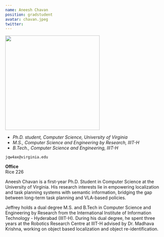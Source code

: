 ```yaml
---
name: Aneesh Chavan
position: gradstudent
avatar: chavan.jpeg
twitter:
---
```


<img width="300" src="{{site.baseurl}}/images/people/{{page.avatar}}" data-action="zoom">

- _Ph.D. student, Computer Science, University of Virginia_<br>
- _M.S., Computer Science and Engineering by Research, IIIT-H_<br>
- _B.Tech., Computer Science and Engineering, IIIT-H_<br>

<i class="fa fa-envelope-o"></i> `jqw4ax@virginia.edu`

**Office**<br>
Rice 226

Aneesh Chavan is a first-year Ph.D. Student in Computer Science at the University of Virginia. His research interests lie in empowering localization and task planning systems with semantic information, bridging the gap between long-term task planning and VLA-based policies.

Jeffrey holds a dual degree M.S. and B.Tech in Computer Science and Engineering by Research from the International Institute of Information Technology - Hyderabad (IIIT-H). During his dual degree, he spent three years at the Robotics Research Centre at IIIT-H advised by Dr. Madhava Krishna, working on object based localization and object re-identification.